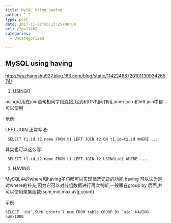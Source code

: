 ```yaml
---
title: MySQL using having
author: "-"
type: post
date: 2017-11-22T06:17:25+00:00
url: /?p=11462
categories:
  - Uncategorized

---
```

## MySQL using having
http://wuzhangshu927.blog.163.com/blog/static/1142246872010113093426574/

  1. USING()

using可用在join语句相同字段连接,起到和ON相同作用,inner join 和left join中都可以使用

示例: 

LEFT JOIN 正常写法: 

     SELECT t1.id,t2.name FROM t1 LEFT JOIN t2 ON t1.id=t2.id WHERE ....
    

其实也可以这么写: 

     SELECT t1.id,t2.name FROM t1 LEFT JOIN t2 USING(id) WHERE ....
    

  1. HAVING

MySQL中的where和having子句都可以实现筛选记录的功能,having 可以认为是对where的补充,因为它可以对分组数据进行再次判断,一般跟在group by 后面,并可以使用聚集函数(sum,min,max,avg,count)

示例: 

    SELECT `uid`,SUM(`points`) num FROM table GROUP BY `uid` HAVING num>1000